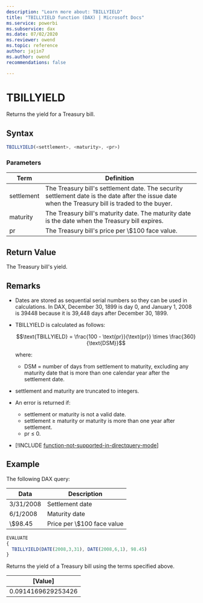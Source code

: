 ```yaml
---
description: "Learn more about: TBILLYIELD"
title: "TBILLYIELD function (DAX) | Microsoft Docs"
ms.service: powerbi 
ms.subservice: dax
ms.date: 07/02/2020
ms.reviewer: owend
ms.topic: reference
author: jajin7
ms.author: owend 
recommendations: false

---
```


# TBILLYIELD

Returns the yield for a Treasury bill.

## Syntax

```js
TBILLYIELD(<settlement>, <maturity>, <pr>)
```

### Parameters

|Term|Definition|  
|--------|--------------|  
|settlement|The Treasury bill's settlement date. The security settlement date is the date after the issue date when the Treasury bill is traded to the buyer.|
|maturity|The Treasury bill's maturity date. The maturity date is the date when the Treasury bill expires.|
|pr|The Treasury bill's price per \\$100 face value.|

## Return Value

The Treasury bill's yield.

## Remarks

- Dates are stored as sequential serial numbers so they can be used in calculations. In DAX, December 30, 1899 is day 0, and January 1, 2008 is 39448 because it is 39,448 days after December 30, 1899.

- TBILLYIELD is calculated as follows:

  $$\text{TBILLYIELD} = \frac{100 - \text{pr}}{\text{pr}} \times \frac{360}{\text{DSM}}$$

  where:

  - $\text{DSM}$ = number of days from settlement to maturity, excluding any maturity date that is more than one calendar year after the settlement date.

- settlement and maturity are truncated to integers.

- An error is returned if:
  - settlement or maturity is not a valid date.
  - settlement ≥ maturity or maturity is more than one year after settlement.
  - pr ≤ 0.

- [!INCLUDE [function-not-supported-in-directquery-mode](includes/function-not-supported-in-directquery-mode.md)]

## Example

The following DAX query:

| **Data**  | **Description**           |
| --------- | ------------------------- |
| 3/31/2008 | Settlement date           |
| 6/1/2008  | Maturity date             |
| \\$98.45    | Price per \\$100 face value |

```js
EVALUATE
{
  TBILLYIELD(DATE(2008,3,31), DATE(2008,6,1), 98.45)
}
```

Returns the yield of a Treasury bill using the terms specified above.

| **[Value]**      |
| ------------------ |
| 0.0914169629253426 |

